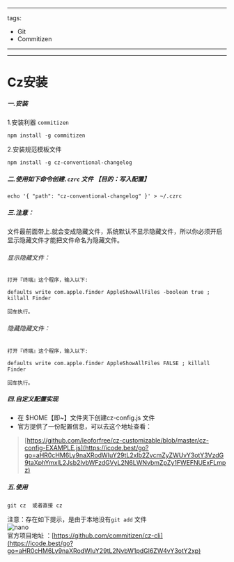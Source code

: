 
---
tags:
 - Git
 - Commitizen
---
---

# Cz安装

##### 一.安装

1.安装利器 `commitizen`

```
npm install -g commitizen
```

2.安装规范模板文件

```
npm install -g cz-conventional-changelog
```

##### 二.使用如下命令创建`.czrc` 文件 【目的：写入配置】

```
echo '{ "path": "cz-conventional-changelog" }' > ~/.czrc
```

##### 三.注意：

文件最前面带上.就会变成隐藏文件，系统默认不显示隐藏文件，所以你必须开启显示隐藏文件才能把文件命名为隐藏文件。

###### 显示隐藏文件：

```
打开『终端』这个程序，输入以下:

defaults write com.apple.finder AppleShowAllFiles -boolean true ; killall Finder

回车执行。
```

###### 隐藏隐藏文件：

```
打开『终端』这个程序，输入以下:

defaults write com.apple.finder AppleShowAllFiles FALSE ; killall Finder

回车执行。
```

##### 四.自定义配置实现
-   在 $HOME【即~】文件夹下创建cz-config.js 文件
-   官方提供了一份配置信息，可以去这个地址查看：
 > [https://github.com/leoforfree/cz-customizable/blob/master/cz-config-EXAMPLE.js](https://icode.best/go?go=aHR0cHM6Ly9naXRodWIuY29tL2xlb2ZvcmZyZWUvY3otY3VzdG9taXphYmxlL2Jsb2IvbWFzdGVyL2N6LWNvbmZpZy1FWEFNUExFLmpz)

##### 五.使用

```
git cz  或者直接 cz
```

注意：存在如下提示，是由于本地没有`git add` 文件  
![nano](https://img-bc.icode.best/20201113104926100.png)  
官方项目地址 ：[https://github.com/commitizen/cz-cli](https://icode.best/go?go=aHR0cHM6Ly9naXRodWIuY29tL2NvbW1pdGl6ZW4vY3otY2xp)